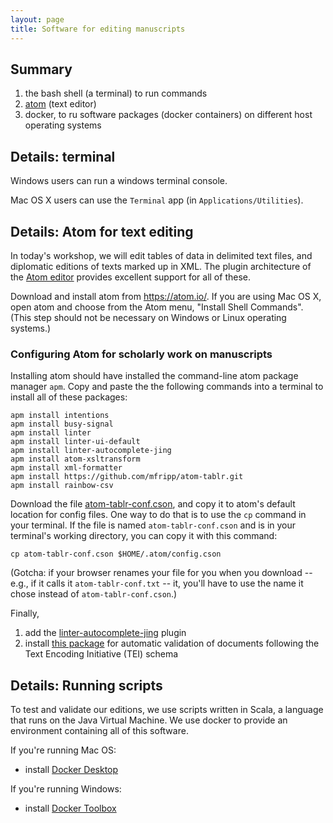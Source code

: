 ```yaml
---
layout: page
title: Software for editing manuscripts
---
```


## Summary

1.  the bash shell (a terminal) to run commands
2.  [atom](https://atom.io) (text editor)
4.  docker, to ru software packages (docker containers) on different host operating systems


## Details: terminal

Windows users can run a windows terminal console.

Mac OS X users can use the `Terminal` app (in `Applications/Utilities`).


## Details:  Atom for text editing

In today's workshop, we will edit tables of data in delimited text files, and diplomatic editions of texts marked up in XML.  The plugin architecture of the [Atom editor](https://atom.io/) provides excellent support for all of these.

Download and install atom from <https://atom.io/>. If you are using Mac OS X, open atom and choose from the Atom menu, "Install Shell Commands".  (This step should not be necessary on Windows or Linux operating systems.)


### Configuring Atom for scholarly work on manuscripts


Installing atom should have installed the command-line atom package manager `apm`.   Copy and paste the the following commands into a terminal to install all of these packages:

    apm install intentions
    apm install busy-signal
    apm install linter
    apm install linter-ui-default
    apm install linter-autocomplete-jing
    apm install atom-xsltransform
    apm install xml-formatter
    apm install https://github.com/mfripp/atom-tablr.git
    apm install rainbow-csv



Download the file [atom-tablr-conf.cson](http://hcmid.github.io/tech/atom-tablr-conf.cson), and copy it to atom's default location for config files. One way to do that is to use the `cp` command in your terminal.  If the file is named `atom-tablr-conf.cson` and is in your terminal's working directory, you can copy it with this command:

    cp atom-tablr-conf.cson $HOME/.atom/config.cson


(Gotcha: if your browser renames your file for you  when you download -- e.g., if it calls it `atom-tablr-conf.txt` -- it, you'll have to use the name it chose instead of `atom-tablr-conf.cson`.)


Finally,

1. add the [linter-autocomplete-jing](https://github.com/aerhard/linter-autocomplete-jing) plugin
2. install [this package](https://github.com/neelsmith/atomic-tei) for automatic validation of documents following the Text Encoding Initiative (TEI) schema



## Details:  Running scripts

To test and validate our editions, we use scripts written in Scala, a language that runs on the Java Virtual Machine.   We use docker to provide an environment containing all of this software.


If you're running Mac OS:

- install [Docker Desktop](https://hub.docker.com/editions/community/docker-ce-desktop-mac)

If you're running Windows:

- install [Docker Toolbox](https://docs.docker.com/toolbox/toolbox_install_windows/)
